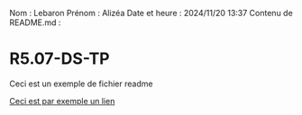 Nom : Lebaron
Prénom : Alizéa
Date et heure : 2024/11/20 13:37
Contenu de README.md :
# R5.07-DS-TP

Ceci est un exemple de fichier readme

[Ceci est par exemple un lien](https://www.youtube.com/watch?v=dQw4w9WgXcQ)

